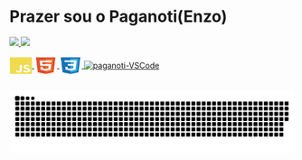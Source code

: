 # Prazer sou o Paganoti(Enzo)

<div>
  <a href="https://github.com/paganoti/paganoti">
  <img height="150em" src="https://github-readme-stats.vercel.app/api?username=paganoti&show_icons=true&theme=dark&include_all_commits=true&count_private=true"/>
  <img height="150em" src="https://github-readme-stats.vercel.app/api/top-langs/?username=paganoti&layout=compact&langs_count=7&theme=dark"/>
</div>

<div style="display: inline_block"><br>
  <img align="center" alt="paganoti-Js" height="30" width="40" src="https://raw.githubusercontent.com/devicons/devicon/master/icons/javascript/javascript-plain.svg">
  <img align="center" alt="paganoti-HTML" height="30" width="40" src="https://raw.githubusercontent.com/devicons/devicon/master/icons/html5/html5-original.svg">
  <img align="center" alt="paganoti-CSS" height="30" width="40" src="https://raw.githubusercontent.com/devicons/devicon/master/icons/css3/css3-original.svg">
  <img align="center" alt="paganoti-VSCode" height="30" width="40" src="https://cdn.jsdelivr.net/gh/devicons/devicon/icons/vscode/vscode-original.svg" />


</div>

##


![Snake animation](https://github.com/Mayk-s/Mayk-s/blob/output/github-contribution-grid-snake.svg)
